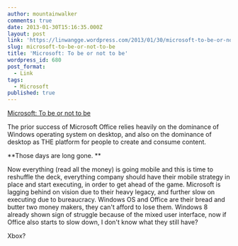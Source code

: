 ```yaml
---
author: mountainwalker
comments: true
date: 2013-01-30T15:16:35.000Z
layout: post
link: 'https://linwangge.wordpress.com/2013/01/30/microsoft-to-be-or-not-to-be/'
slug: microsoft-to-be-or-not-to-be
title: 'Microsoft: To be or not to be'
wordpress_id: 680
post_format:
  - Link
tags:
  - Microsoft
published: true
---
```


[Microsoft: To be or not to be](http://techcrunch.com/2013/01/30/the-windows-first-mobile-strategy-for-microsoft-office-2013-is-not-working/)

The prior success of Microsoft Office relies heavily on the dominance of Windows operating system on desktop, and also on the dominance of desktop as THE platform for people to create and consume content. 

**Those days are long gone. **

Now everything (read all the money) is going mobile and this is time to reshuffle the deck, everything company should have their mobile strategy in place and start executing, in order to get ahead of the game. Microsoft is lagging behind on vision due to their heavy legacy, and further slow on executing due to bureaucracy. Windows OS and Office are their bread and butter two money makers, they can't afford to lose them. Windows 8 already shown sign of struggle because of the mixed user interface, now if Office also starts to slow down, I don't know what they still have?

Xbox?
